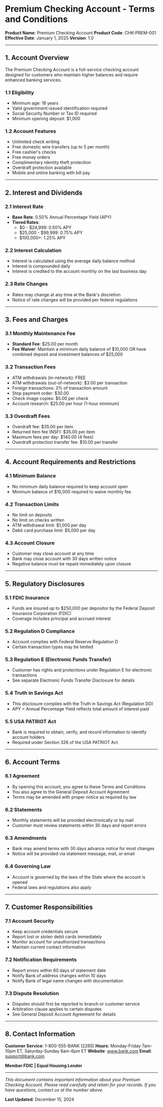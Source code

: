 # Premium Checking Account - Terms and Conditions

**Product Name**: Premium Checking Account
**Product Code**: CHK-PREM-001
**Effective Date**: January 1, 2025
**Version**: 1.0

---

## 1. Account Overview

The Premium Checking Account is a full-service checking account designed for customers who maintain higher balances and require enhanced banking services.

### 1.1 Eligibility
- Minimum age: 18 years
- Valid government-issued identification required
- Social Security Number or Tax ID required
- Minimum opening deposit: $1,000

### 1.2 Account Features
- Unlimited check writing
- Free domestic wire transfers (up to 5 per month)
- Free cashier's checks
- Free money orders
- Complimentary identity theft protection
- Overdraft protection available
- Mobile and online banking with bill pay

---

## 2. Interest and Dividends

### 2.1 Interest Rate
- **Base Rate**: 0.50% Annual Percentage Yield (APY)
- **Tiered Rates**:
  - $0 - $24,999: 0.50% APY
  - $25,000 - $99,999: 0.75% APY
  - $100,000+: 1.25% APY

### 2.2 Interest Calculation
- Interest is calculated using the average daily balance method
- Interest is compounded daily
- Interest is credited to the account monthly on the last business day

### 2.3 Rate Changes
- Rates may change at any time at the Bank's discretion
- Notice of rate changes will be provided per federal regulations

---

## 3. Fees and Charges

### 3.1 Monthly Maintenance Fee
- **Standard Fee**: $25.00 per month
- **Fee Waiver**: Maintain a minimum daily balance of $10,000 OR have combined deposit and investment balances of $25,000

### 3.2 Transaction Fees
- ATM withdrawals (in-network): FREE
- ATM withdrawals (out-of-network): $3.00 per transaction
- Foreign transactions: 3% of transaction amount
- Stop payment order: $30.00
- Check image copies: $5.00 per check
- Account research: $25.00 per hour (1-hour minimum)

### 3.3 Overdraft Fees
- Overdraft fee: $35.00 per item
- Returned item fee (NSF): $35.00 per item
- Maximum fees per day: $140.00 (4 fees)
- Overdraft protection transfer fee: $10.00 per transfer

---

## 4. Account Requirements and Restrictions

### 4.1 Minimum Balance
- No minimum daily balance required to keep account open
- Minimum balance of $10,000 required to waive monthly fee

### 4.2 Transaction Limits
- No limit on deposits
- No limit on checks written
- ATM withdrawal limit: $1,000 per day
- Debit card purchase limit: $5,000 per day

### 4.3 Account Closure
- Customer may close account at any time
- Bank may close account with 30 days written notice
- Negative balance must be repaid immediately upon closure

---

## 5. Regulatory Disclosures

### 5.1 FDIC Insurance
- Funds are insured up to $250,000 per depositor by the Federal Deposit Insurance Corporation (FDIC)
- Coverage includes principal and accrued interest

### 5.2 Regulation D Compliance
- Account complies with Federal Reserve Regulation D
- Certain transaction types may be limited

### 5.3 Regulation E (Electronic Funds Transfer)
- Customer has rights and protections under Regulation E for electronic transactions
- See separate Electronic Funds Transfer Disclosure for details

### 5.4 Truth in Savings Act
- This disclosure complies with the Truth in Savings Act (Regulation DD)
- APY = Annual Percentage Yield reflects total amount of interest paid

### 5.5 USA PATRIOT Act
- Bank is required to obtain, verify, and record information to identify account holders
- Required under Section 326 of the USA PATRIOT Act

---

## 6. Account Terms

### 6.1 Agreement
- By opening this account, you agree to these Terms and Conditions
- You also agree to the General Deposit Account Agreement
- Terms may be amended with proper notice as required by law

### 6.2 Statements
- Monthly statements will be provided electronically or by mail
- Customer must review statements within 30 days and report errors

### 6.3 Amendments
- Bank may amend terms with 30 days advance notice for most changes
- Notice will be provided via statement message, mail, or email

### 6.4 Governing Law
- Account is governed by the laws of the State where the account is opened
- Federal laws and regulations also apply

---

## 7. Customer Responsibilities

### 7.1 Account Security
- Keep account credentials secure
- Report lost or stolen debit cards immediately
- Monitor account for unauthorized transactions
- Maintain current contact information

### 7.2 Notification Requirements
- Report errors within 60 days of statement date
- Notify Bank of address changes within 10 days
- Notify Bank of legal name changes with documentation

### 7.3 Dispute Resolution
- Disputes should first be reported to branch or customer service
- Arbitration clause applies to certain disputes
- See General Deposit Account Agreement for details

---

## 8. Contact Information

**Customer Service**: 1-800-555-BANK (2265)
**Hours**: Monday-Friday 7am-10pm ET, Saturday-Sunday 8am-6pm ET
**Website**: www.bank.com
**Email**: support@bank.com

**Member FDIC | Equal Housing Lender**

---

*This document contains important information about your Premium Checking Account. Please read carefully and retain for your records. If you have questions, contact us at the number above.*

**Last Updated**: December 15, 2024
